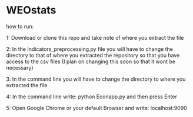 # WEOstats

how to run:

1: Download or clone this repo and take note of where you extract the file

2: In the Indicators_preprocessing.py file you will have to change the directory to that of where you extracted the repository so that you have access to the csv files (I plan on changing this soon so that it wont be necessary)

3: In the command line you will have to change the directory to where you extracted the file

4: In the command line write: python Econapp.py and then press Enter

5: Open Google Chrome or your default Browser and write: localhost:9090



